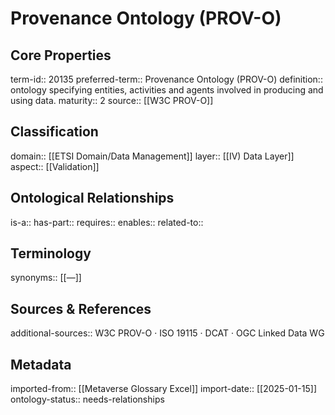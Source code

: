 # Provenance Ontology (PROV-O)

## Core Properties
term-id:: 20135
preferred-term:: Provenance Ontology (PROV-O)
definition:: ontology specifying entities, activities and agents involved in producing and using data.
maturity:: 2
source:: [[W3C PROV-O]]

## Classification
domain:: [[ETSI Domain/Data Management]]
layer:: [[IV) Data Layer]]
aspect:: [[Validation]]

## Ontological Relationships
is-a:: 
has-part:: 
requires:: 
enables:: 
related-to:: 

## Terminology
synonyms:: [[—]]

## Sources & References
additional-sources:: W3C PROV-O · ISO 19115 · DCAT · OGC Linked Data WG

## Metadata
imported-from:: [[Metaverse Glossary Excel]]
import-date:: [[2025-01-15]]
ontology-status:: needs-relationships